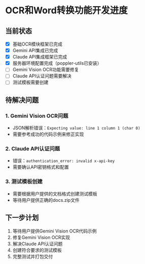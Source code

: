 # OCR和Word转换功能开发进度

## 当前状态
- [x] 基础OCR模块框架已完成
- [x] Gemini API集成已完成
- [x] Claude API集成框架已完成
- [x] 服务器环境配置完成（poppler-utils已安装）
- [ ] Gemini Vision OCR功能需要修复
- [ ] Claude API认证问题需要解决
- [ ] 测试模板需要创建

## 待解决问题

### 1. Gemini Vision OCR问题
- JSON解析错误：`Expecting value: line 1 column 1 (char 0)`
- 需要参考成功的代码示例来修正实现

### 2. Claude API认证问题
- 错误：`authentication_error: invalid x-api-key`
- 需要确认API密钥格式和配置

### 3. 测试模板创建
- 需要根据用户提供的文档格式创建测试模板
- 等待用户提供正确的docs.zip文件

## 下一步计划
1. 等待用户提供Gemini Vision OCR代码示例
2. 修复Gemini Vision OCR实现
3. 解决Claude API认证问题
4. 创建符合要求的测试模板
5. 完整测试并打包交付

